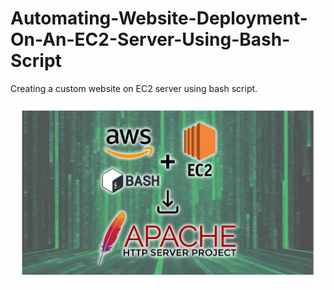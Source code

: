 # Automating-Website-Deployment-On-An-EC2-Server-Using-Bash-Script
Creating a custom website on EC2 server using bash script.

![image alt](https://github.com/Tatenda-Prince/Automating-Website-Deployment-On-An-EC2-Server-Using-Bash-Script/blob/1a6000875161c4895ae00b5747a8a06abff6ceec/Images/Screenshot%202024-12-23%20121404.png)
